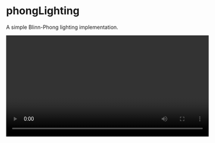 # phongLighting
A simple Blinn-Phong lighting implementation.

<video src='img/vid.mkv' width=550/>


## Prerequisites
* [CMake](https://cmake.org/download/)
* [Vulkan SDK](https://vulkan.lunarg.com/sdk/home) ([Installation guide](https://vulkan.lunarg.com/doc/sdk/latest/windows/getting_started.html))


## Build and Run
* Configure and build the project,
```
cmake -B build -S .
cmake --build build
```
* Then navigate to the output file and run it (run it from the root directory of the repo). For example,
```
./build/<path_to_executable>
```

OR (in VSCode)

* Start debugging (Press F5) (Currently configured for Clang with Ninja and MSVC for Windows)

OR (using bat scripts from `scripts` folder)

* Run them from the root directory of the repo. For example:
```
./scripts/config-clang-rel.bat
./scripts/build-clang.bat
./scripts/run-clang.bat
```


## Usage
* WASD to move the camera forward, left, back, and right respectively.
* E and Q to move the camera up and down.
* R to reset the camera
* Ctrl+Q to close the window
* Left click and drag the mouse to move the camera


## Screenshots
<img src="img/phongLighting.png" width=550>


## References
* [Vulkan tutorial](https://vulkan-tutorial.com/)
* [learnopengl.com](https://learnopengl.com/)
* [Vulkan Specification](https://registry.khronos.org/vulkan/specs/1.3-extensions/pdf/vkspec.pdf)
* [Sascha Willems examples](https://github.com/SaschaWillems/Vulkan)
* [vkguide.dev](https://vkguide.dev/)
